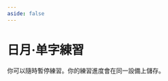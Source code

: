 ```yaml
---
aside: false
---
```

# 日月·单字練習

你可以隨時暫停練習。你的練習進度會在同一設備上儲存。

<script setup>
import Train from "@/train/CharTrain.vue"
</script>
<div class="zigen-font">
<Train name="ming"  chaifenUrl="/chaifen.csv" zigenUrl="/zigen-ming.csv" :range="[0,1000]" :supplement="false" :ming="true" />
</div>
